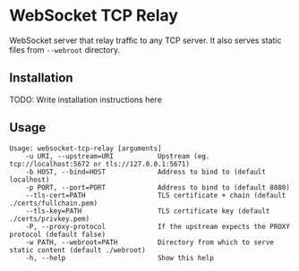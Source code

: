 # WebSocket TCP Relay

WebSocket server that relay traffic to any TCP server. It also serves static files from `--webroot` directory.

## Installation

TODO: Write installation instructions here

## Usage

```
Usage: websocket-tcp-relay [arguments]
    -u URI, --upstream=URI           Upstream (eg. tcp://localhost:5672 or tls://127.0.0.1:5671)
    -b HOST, --bind=HOST             Address to bind to (default localhost)
    -p PORT, --port=PORT             Address to bind to (default 8080)
    --tls-cert=PATH                  TLS certificate + chain (default ./certs/fullchain.pem)
    --tls-key=PATH                   TLS certificate key (default ./certs/privkey.pem)
    -P, --proxy-protocol             If the upstream expects the PROXY protocol (default false)
    -w PATH, --webroot=PATH          Directory from which to serve static content (default ./webroot)
    -h, --help                       Show this help
```
